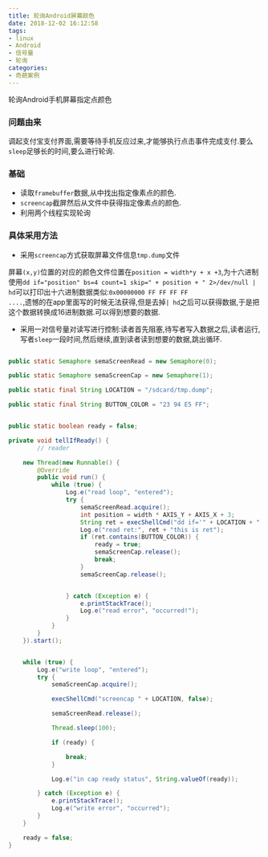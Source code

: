 ```yaml
---
title: 轮询Android屏幕颜色
date: 2018-12-02 16:12:58
tags:
- linux
- Android
- 信号量
- 轮询
categories:
- 奇葩案例
---
```


轮询Android手机屏幕指定点颜色

<!-- more -->

### 问题由来

调起支付宝支付界面,需要等待手机反应过来,才能够执行点击事件完成支付.要么`sleep`足够长的时间,要么进行轮询.

### 基础

- 读取`framebuffer`数据,从中找出指定像素点的颜色.
- `screencap`截屏然后从文件中获得指定像素点的颜色.
- 利用两个线程实现轮询

### 具体采用方法

- 采用`screencap`方式获取屏幕文件信息`tmp.dump`文件


屏幕`(x,y)`位置的对应的颜色文件位置在`position = width*y + x +3`,为十六进制使用`dd if="position" bs=4 count=1 skip=" + position + " 2>/dev/null | hd`可以打印出十六进制数据类似:`0x00000000 FF FF FF FF                                     ....`,遗憾的在app里面写的时候无法获得,但是去掉`| hd`之后可以获得数据,于是把这个数据转换成16进制数据.可以得到想要的数据.

- 采用一对信号量对读写进行控制:读者首先阻塞,待写者写入数据之后,读者运行,写者`sleep`一段时间,然后继续,直到读者读到想要的数据,跳出循环.

```java

public static Semaphore semaScreenRead = new Semaphore(0);

public static Semaphore semaScreenCap = new Semaphore(1);

public static final String LOCATION = "/sdcard/tmp.dump";

public static final String BUTTON_COLOR = "23 94 E5 FF";


public static boolean ready = false;

private void tellIfReady() {
        // reader

    new Thread(new Runnable() {
        @Override
        public void run() {
            while (true) {
                Log.e("read loop", "entered");
                try {
                    semaScreenRead.acquire();
                    int position = width * AXIS_Y + AXIS_X + 3;
                    String ret = execShellCmd("dd if='" + LOCATION + "' bs=4 count=1 skip=" + position + " 2>/dev/null ", true);
                    Log.e("read ret:", ret + "this is ret");
                    if (ret.contains(BUTTON_COLOR)) {
                        ready = true;
                        semaScreenCap.release();
                        break;
                    }
                    semaScreenCap.release();


                } catch (Exception e) {
                    e.printStackTrace();
                    Log.e("read error", "occurred!");
                }
            }
        }
    }).start();


    while (true) {
        Log.e("write loop", "entered");
        try {
            semaScreenCap.acquire();

            execShellCmd("screencap " + LOCATION, false);

            semaScreenRead.release();

            Thread.sleep(100);

            if (ready) {

                break;
            }

            Log.e("in cap ready status", String.valueOf(ready));

        } catch (Exception e) {
            e.printStackTrace();
            Log.e("write error", "occurred");
        }
    }

    ready = false;
}
```


